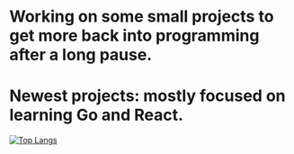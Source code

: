 # Working on some small projects to get more back into programming after a long pause.
# Newest projects: mostly focused on learning Go and React.
[![Top Langs](https://github-readme-stats.vercel.app/api/top-langs/?username=RistoFlink&exclude_repo=Test-Automation&langs_count=10&layout=donut&&hide=scss)](https://github.com/anuraghazra/github-readme-stats)
